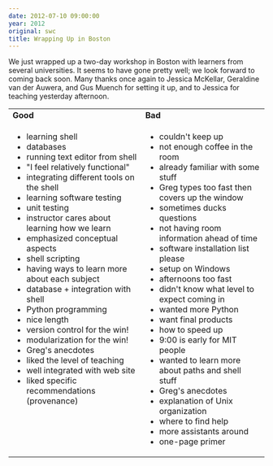 ```yaml
---
date: 2012-07-10 09:00:00
year: 2012
original: swc
title: Wrapping Up in Boston
---
```

<p>We just wrapped up a two-day workshop in Boston with learners from several universities. It seems to have gone pretty well; we look forward to coming back soon.  Many thanks once again to Jessica McKellar, Geraldine van der Auwera, and Gus Muench for setting it up, and to Jessica for teaching yesterday afternoon.</p>
<table>
<tbody>
<tr>
<td><strong>Good</strong></td>
<td><strong>Bad</strong></td>
</tr>
<tr>
<td valign="top">
<ul>
<li>learning shell</li>
<li>databases</li>
<li>running text editor from shell</li>
<li>"I feel relatively functional"</li>
<li>integrating different tools on the shell</li>
<li>learning software testing</li>
<li>unit testing</li>
<li>instructor cares about learning how we learn</li>
<li>emphasized conceptual aspects</li>
<li>shell scripting</li>
<li>having ways to learn more about each subject</li>
<li>database + integration with shell</li>
<li>Python programming</li>
<li>nice length</li>
<li>version control for the win!</li>
<li>modularization for the win!</li>
<li>Greg's anecdotes</li>
<li>liked the level of teaching</li>
<li>well integrated with web site</li>
<li>liked specific recommendations (provenance)</li>
</ul>
</td>
<td valign="top">
<ul>
<li>couldn't keep up</li>
<li>not enough coffee in the room</li>
<li>already familiar with some stuff</li>
<li>Greg types too fast then covers up the window</li>
<li>sometimes ducks questions</li>
<li>not having room information ahead of time</li>
<li>software installation list please</li>
<li>setup on Windows</li>
<li>afternoons too fast</li>
<li>didn't know what level to expect coming in</li>
<li>wanted more Python</li>
<li>want final products</li>
<li>how to speed up</li>
<li>9:00 is early for MIT people</li>
<li>wanted to learn more about paths and shell stuff</li>
<li>Greg's anecdotes</li>
<li>explanation of Unix organization</li>
<li>where to find help</li>
<li>more assistants around</li>
<li>one-page primer</li>
</ul>
</td>
</tr>
</tbody>
</table>
